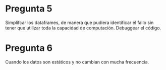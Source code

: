 # Pregunta 5
Simplifcar los dataframes, de manera que pudiera identificar el fallo sin tener que utilizar toda la capacidad de computación.
Debuggear el código.

# Pregunta 6
Cuando los datos son estáticos y no cambian con mucha frecuencia.
